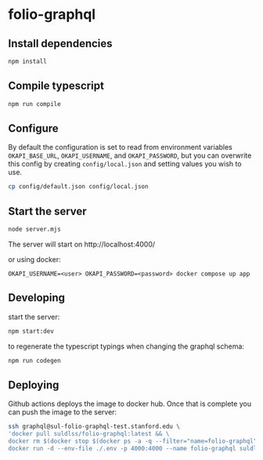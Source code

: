 # folio-graphql
## Install dependencies
```sh
npm install
```

## Compile typescript
```sh
npm run compile
```

## Configure
By default the configuration is set to read from environment variables `OKAPI_BASE_URL`, `OKAPI_USERNAME`, and `OKAPI_PASSWORD`, but you can overwrite this config by creating `config/local.json` and setting values you wish to use.
```sh
cp config/default.json config/local.json
```

## Start the server
```sh
node server.mjs
```
The server will start on http://localhost:4000/

or using docker:
```
OKAPI_USERNAME=<user> OKAPI_PASSWORD=<password> docker compose up app
```

## Developing

start the server:
```sh
npm start:dev
```
to regenerate the typescript typings when changing the graphql schema:
```sh
npm run codegen
```

## Deploying

Github actions deploys the image to docker hub.  Once that is complete you can push the image to the server:

```sh
ssh graphql@sul-folio-graphql-test.stanford.edu \
'docker pull suldlss/folio-graphql:latest && \
docker rm $(docker stop $(docker ps -a -q --filter="name=folio-graphql")) && \
docker run -d --env-file ./.env -p 4000:4000 --name folio-graphql suldlss/folio-graphql:latest'
```
